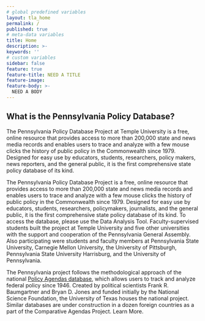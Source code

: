 ```yaml
---
# global predefined variables
layout: tla_home
permalink: /
published: true
# meta-data variables
title: Home
description: >-
keywords: ''
# custom variables
sidebar: false
feature: true
feature-title: NEED A TITLE
feature-image: 
feature-body: >- 
  NEED A BODY
---
```

## What is the Pennsylvania Policy Database?
The Pennsylvania Policy Database Project at Temple University is a free, online resource that provides access to more than 200,000  state and news media records and enables users to trace and analyze with a few mouse clicks the history of public policy in the Commonwealth since 1979.  Designed for easy use by educators, students, researchers, policy makers, news reporters, and the general public, it is the first comprehensive state policy database of its kind.

The Pennsylvania Policy Database Project is a free, online resource that provides access to more than 200,000 state and news media records and enables users to trace and analyze with a few mouse clicks the history of public policy in the Commonwealth since 1979. Designed for easy use by educators, students, researchers, policymakers, journalists, and the general public, it is the first comprehensive state policy database of its kind. To access the database, please use the Data Analysis Tool.
Faculty-supervised students built the project at Temple University and five other universities with the support and cooperation of the Pennsylvania General Assembly. Also participating were students and faculty members at Pennsylvania State University, Carnegie Mellon University, the University of Pittsburgh, Pennsylvania State University Harrisburg, and the University of Pennsylvania.

The Pennsylvania project follows the methodological approach of the national [Policy Agendas database](www.policyagendas.org), which allows users to track and analyze federal policy since 1946. Created by political scientists Frank R. Baumgartner and Bryan D. Jones and funded initially by the National Science Foundation, the University of Texas houses the national project. Similar databases are under construction in a dozen foreign countries as a part of the Comparative Agendas Project. Learn More. 
